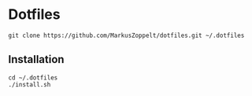 # Dotfiles

    git clone https://github.com/MarkusZoppelt/dotfiles.git ~/.dotfiles

## Installation

    cd ~/.dotfiles
    ./install.sh

